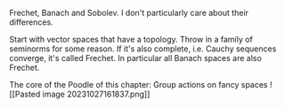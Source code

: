 Frechet, Banach and Sobolev. I don't particularly care about their differences.

Start with vector spaces that have a topology. Throw in a family of seminorms for some reason. If it's also complete, i.e. Cauchy sequences converge, it's called Frechet.
In particular all Banach spaces are also Frechet.


The core of the Poodle of this chapter: Group actions on fancy spaces
![[Pasted image 20231027161837.png]]

